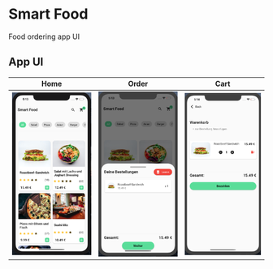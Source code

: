# Smart Food

Food ordering app UI

## App UI

Home             |  Order          |  Cart
:-------------------------:|:-------------------------:|:-------------------------:
<img src="/images/1.png" alt="home" width="300"/>  |  <img src="/images/2.png" alt="order" width="300"/> | <img src="/images/3.png" alt="cart" width="300"/>
